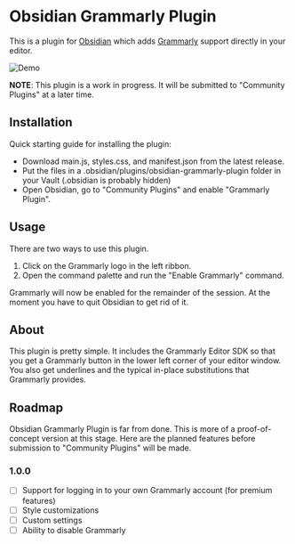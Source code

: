 # Obsidian Grammarly Plugin 

This is a plugin for [Obsidian](https://obsidian.md) which adds [Grammarly](https://grammarly.com) support directly in your editor.

![Demo](https://user-images.githubusercontent.com/7118482/195243729-44cee9a0-3635-4eda-b012-5af36a5c0f96.gif)

**NOTE**: This plugin is a work in progress. It will be submitted to "Community Plugins" at a later time.

## Installation 

Quick starting guide for installing the plugin:
- Download main.js, styles.css, and manifest.json from the latest release.
- Put the files in a .obsidian/plugins/obsidian-grammarly-plugin folder in your Vault (.obsidian is probably hidden)
- Open Obsidian, go to "Community Plugins" and enable "Grammarly Plugin".

## Usage

There are two ways to use this plugin.

1. Click on the Grammarly logo in the left ribbon.
2. Open the command palette and run the "Enable Grammarly" command.

Grammarly will now be enabled for the remainder of the session. At the moment you have to quit Obsidian to get rid of it.

## About
This plugin is pretty simple.
It includes the Grammarly Editor SDK so that you get a Grammarly button in the lower left corner of your editor window.
You also get underlines and the typical in-place substitutions that Grammarly provides.

## Roadmap
Obsidian Grammarly Plugin is far from done.
This is more of a proof-of-concept version at this stage.
Here are the planned features before submission to "Community Plugins" will be made.

### 1.0.0
- [ ] Support for logging in to your own Grammarly account (for premium features)
- [ ] Style customizations
- [ ] Custom settings
- [ ] Ability to disable Grammarly
